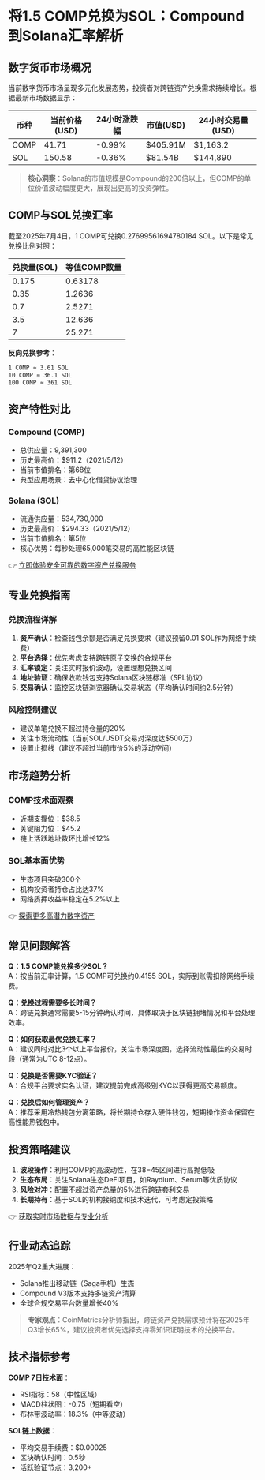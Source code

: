 # 将1.5 COMP兑换为SOL：Compound到Solana汇率解析

## 数字货币市场概况
当前数字货币市场呈现多元化发展态势，投资者对跨链资产兑换需求持续增长。根据最新市场数据显示：

| 币种    | 当前价格(USD) | 24小时涨跌幅 | 市值(USD)     | 24小时交易量(USD) |
|---------|--------------|-------------|--------------|-------------------|
| COMP    | 41.71        | -0.99%      | $405.91M     | $1,163.2          |
| SOL     | 150.58       | -0.36%      | $81.54B      | $144,890          |

> **核心洞察**：Solana的市值规模是Compound的200倍以上，但COMP的单位价值波动幅度更大，展现出更高的投资弹性。

## COMP与SOL兑换汇率
截至2025年7月4日，1 COMP可兑换0.27699561694780184 SOL。以下是常见兑换比例对照：

| 兑换量(SOL) | 等值COMP数量 |
|------------|-------------|
| 0.175      | 0.63178     |
| 0.35       | 1.2636      |
| 0.7        | 2.5271      |
| 3.5        | 12.636      |
| 7          | 25.271      |

**反向兑换参考**：
```markdown
1 COMP ≈ 3.61 SOL
10 COMP ≈ 36.1 SOL
100 COMP ≈ 361 SOL
```

## 资产特性对比
### Compound (COMP)
- 总供应量：9,391,300
- 历史最高价：$911.2（2021/5/12）
- 当前市值排名：第68位
- 典型应用场景：去中心化借贷协议治理

### Solana (SOL)
- 流通供应量：534,730,000
- 历史最高价：$294.33（2021/5/12）
- 当前市值排名：第5位
- 核心优势：每秒处理65,000笔交易的高性能区块链

👉 [立即体验安全可靠的数字资产兑换服务](https://bit.ly/okx_welcome)

## 专业兑换指南
### 兑换流程详解
1. **资产确认**：检查钱包余额是否满足兑换要求（建议预留0.01 SOL作为网络手续费）
2. **平台选择**：优先考虑支持跨链原子交换的合规平台
3. **汇率锁定**：关注实时报价波动，设置理想兑换区间
4. **地址验证**：确保收款钱包支持Solana区块链标准（SPL协议）
5. **交易确认**：监控区块链浏览器确认交易状态（平均确认时间约2.5分钟）

### 风险控制建议
- 建议单笔兑换不超过持仓量的20%
- 关注市场流动性（当前SOL/USDT交易对深度达$500万）
- 设置止损线（建议不超过当前市价5%的浮动空间）

## 市场趋势分析
### COMP技术面观察
- 近期支撑位：$38.5
- 关键阻力位：$45.2
- 链上活跃地址数环比增长12%

### SOL基本面优势
- 生态项目突破300个
- 机构投资者持仓占比达37%
- 网络质押收益率稳定在5.2%以上

👉 [探索更多高潜力数字资产](https://bit.ly/okx_welcome)

## 常见问题解答
**Q：1.5 COMP能兑换多少SOL？**  
A：按当前汇率计算，1.5 COMP可兑换约0.4155 SOL，实际到账需扣除网络手续费。

**Q：兑换过程需要多长时间？**  
A：跨链兑换通常需要5-15分钟确认时间，具体取决于区块链拥堵情况和平台处理效率。

**Q：如何获取最优兑换汇率？**  
A：建议同时对比3个以上平台报价，关注市场深度图，选择流动性最佳的交易时段（通常为UTC 8-12点）。

**Q：兑换是否需要KYC验证？**  
A：合规平台要求实名认证，建议提前完成高级别KYC以获得更高交易额度。

**Q：兑换后如何管理资产？**  
A：推荐采用冷热钱包分离策略，将长期持仓存入硬件钱包，短期操作资金保留在高性能热钱包中。

## 投资策略建议
1. **波段操作**：利用COMP的高波动性，在$38-$45区间进行高抛低吸
2. **生态布局**：关注Solana生态DeFi项目，如Raydium、Serum等优质协议
3. **风险对冲**：配置不超过资产总量的5%进行跨链套利交易
4. **长期持有**：基于SOL的机构接纳度和技术迭代，可考虑定投策略

👉 [获取实时市场数据与专业分析](https://bit.ly/okx_welcome)

## 行业动态追踪
2025年Q2重大进展：
- Solana推出移动链（Saga手机）生态
- Compound V3版本支持多链资产清算
- 全球合规交易平台数量增长40%

> **专家观点**：CoinMetrics分析师指出，跨链资产兑换需求预计将在2025年Q3增长65%，建议投资者优先选择支持零知识证明技术的兑换平台。

## 技术指标参考
**COMP 7日技术面**：
- RSI指标：58（中性区域）
- MACD柱状图：-0.75（短期看空）
- 布林带波动率：18.3%（中等波动）

**SOL链上数据**：
- 平均交易手续费：$0.00025
- 区块确认时间：0.5秒
- 活跃验证节点：3,200+